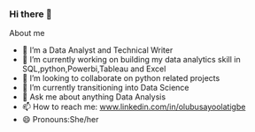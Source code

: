 ### Hi there 👋


About me

- 🔭 I’m a Data Analyst and Technical Writer
- 🌱 I’m currently working on building my data analytics skill in SQL,python,Powerbi,Tableau and Excel
- 👯 I’m looking to collaborate on python related projects
- 🤔 I’m currently transitioning into Data Science
- 💬 Ask me about anything Data Analysis
- 📫 How to reach me: www.linkedin.com/in/olubusayoolatigbe
- 😄 Pronouns:She/her


